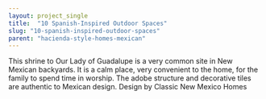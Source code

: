 ```yaml
---
layout: project_single
title:  "10 Spanish-Inspired Outdoor Spaces"
slug: "10-spanish-inspired-outdoor-spaces"
parent: "hacienda-style-homes-mexican"
---
```

This shrine to Our Lady of Guadalupe is a very common site in New Mexican backyards. It is a calm place, very convenient to the home, for the family to spend time in worship. The adobe structure and decorative tiles are authentic to Mexican design. Design by Classic New Mexico Homes
